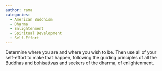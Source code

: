 ```yaml
---
author: rama
categories:
  - American Buddhism
  - Dharma
  - Enlightenment
  - Spiritual Development
  - Self-Effort
---
```


Determine where you are and where you wish to be. Then use all of your self-effort to make that happen, following the guiding principles of all the Buddhas and bohisattvas and seekers of the dharma, of enlightenment.
